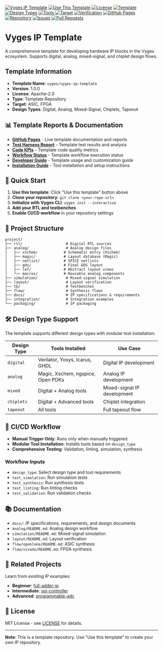 [![Vyges IP Template](https://img.shields.io/badge/Vyges-IP%20Template-blue?style=flat&logo=github)](https://vyges.com)
[![Use This Template](https://img.shields.io/badge/Use%20This%20Template-vyges--ip--template-brightgreen?style=for-the-badge)](https://github.com/vyges/vyges-ip-template/generate)
[![License](https://img.shields.io/badge/License-Apache%202.0-green.svg)](LICENSE)
[![Template](https://img.shields.io/badge/Template-Repository-orange)](https://github.com/vyges/vyges-ip-template)
[![Design Types](https://img.shields.io/badge/Design%20Types-Digital%20%7C%20Analog%20%7C%20Mixed%20%7C%20Chiplets-purple)](https://vyges.com/docs/design-types)
[![Tools](https://img.shields.io/badge/Tools-Verilator%20%7C%20Yosys%20%7C%20Magic%20%7C%20OpenROAD-blue)](https://vyges.com/docs/tools)
[![Target](https://img.shields.io/badge/Target-ASIC%20%7C%20FPGA-orange)](https://vyges.com/docs/target-platforms)
[![Verification](https://img.shields.io/badge/Verification-Cocotb%20%7C%20SystemVerilog-purple)](https://vyges.com/docs/verification)
[![GitHub Pages](https://img.shields.io/badge/GitHub%20Pages-Live-blue?style=flat&logo=github)](https://vyges.github.io/vyges-ip-template/)
[![Repository](https://img.shields.io/badge/Repository-GitHub-black?style=flat&logo=github)](https://github.com/vyges/vyges-ip-template)
[![Issues](https://img.shields.io/badge/Issues-GitHub-orange?style=flat&logo=github)](https://github.com/vyges/vyges-ip-template/issues)
[![Pull Requests](https://img.shields.io/badge/PRs-Welcome-brightgreen?style=flat&logo=github)](https://github.com/vyges/vyges-ip-template/pulls)

# Vyges IP Template

A comprehensive template for developing hardware IP blocks in the Vyges ecosystem. Supports digital, analog, mixed-signal, and chiplet design flows.

## Template Information

- **Template Name**: `vyges/vyges-ip-template`
- **Version**: 1.0.0
- **License**: Apache-2.0
- **Type**: Template Repository
- **Target**: ASIC, FPGA
- **Design Types**: Digital, Analog, Mixed-Signal, Chiplets, Tapeout

## 📊 Template Reports & Documentation

- **[GitHub Pages](https://vyges.github.io/vyges-ip-template/)** - Live template documentation and reports
- **[Test Harness Report](https://vyges.github.io/vyges-ip-template/test_harness_report.html)** - Template test results and analysis
- **[Code KPIs](https://vyges.github.io/vyges-ip-template/code_kpis.txt)** - Template code quality metrics
- **[Workflow Status](https://vyges.github.io/vyges-ip-template/)** - Template workflow execution status
- **[Developer Guide](Developer_Guide.md)** - Template usage and customization guide
- **[Installation Guide](install_tools.md)** - Tool installation and setup instructions

## 🚀 Quick Start

1. **Use this template**: Click "Use this template" button above
2. **Clone your repository**: `git clone <your-repo-url>`
3. **Initialize with Vyges CLI**: `vyges init --interactive`
4. **Add your RTL and testbenches**
5. **Enable CI/CD workflow** in your repository settings

## 📁 Project Structure

```
project/
├── rtl/                    # Digital RTL sources
├── analog/                 # Analog design files
│   ├── xschem/            # Schematic entry (Xschem)
│   ├── magic/             # Layout database (Magic)
│   ├── netlist/           # SPICE netlists
│   ├── gds/               # Final GDS layout
│   ├── lef/               # Abstract layout views
│   └── macros/            # Reusable analog components
├── simulation/             # Mixed-signal simulation
├── layout/                 # Layout verification
├── tb/                     # Testbenches
├── flow/                   # Synthesis flows
├── docs/                   # IP specifications & requirements
├── integration/            # Integration examples
└── packaging/              # IP packaging
```

## 🛠️ Design Type Support

The template supports different design types with modular tool installation:

| Design Type | Tools Installed | Use Case |
|-------------|----------------|----------|
| `digital` | Verilator, Yosys, Icarus, GHDL | Digital IP development |
| `analog` | Magic, Xschem, ngspice, Open PDKs | Analog IP development |
| `mixed` | Digital + Analog tools | Mixed-signal IP development |
| `chiplets` | Digital + Advanced tools | Chiplet integration |
| `tapeout` | All tools | Full tapeout flow |

## 🔧 CI/CD Workflow

- **Manual Trigger Only**: Runs only when manually triggered
- **Modular Tool Installation**: Installs tools based on `design_type`
- **Comprehensive Testing**: Validation, linting, simulation, synthesis

### Workflow Inputs
- `design_type`: Select design type and tool requirements
- `test_simulation`: Run simulation tests
- `test_synthesis`: Run synthesis tests
- `test_linting`: Run linting checks
- `test_validation`: Run validation checks

## 📚 Documentation

- `docs/`: IP specifications, requirements, and design documents
- `analog/README.md`: Analog design workflow
- `simulation/README.md`: Mixed-signal simulation
- `layout/README.md`: Layout verification
- `flow/openlane/README.md`: ASIC synthesis
- `flow/vivado/README.md`: FPGA synthesis

## 🔗 Related Projects

Learn from existing IP examples:
- **Beginner**: [full-adder-ip](https://github.com/vyges/full-adder-ip)
- **Intermediate**: [spi-controller](https://github.com/vyges/spi-controller)
- **Advanced**: [programmable-adc](https://github.com/vyges/programmable-adc)

## 📄 License

MIT License - see [LICENSE](LICENSE) for details.

---

**Note**: This is a template repository. Use "Use this template" to create your own IP repository.
